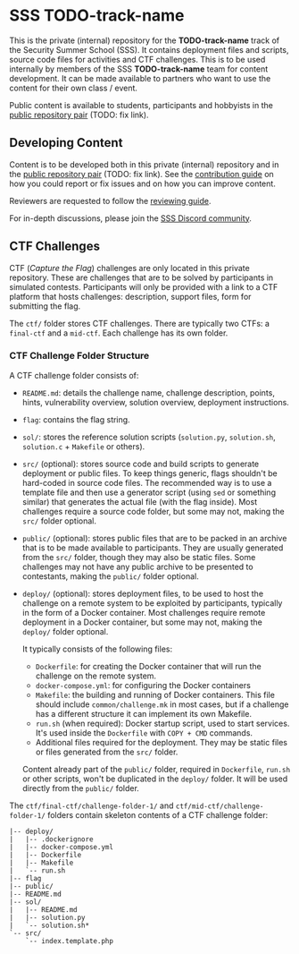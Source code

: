 # SSS TODO-track-name

This is the private (internal) repository for the **TODO-track-name** track of the Security Summer School (SSS).
It contains deployment files and scripts, source code files for activities and CTF challenges.
This is to be used internally by members of the SSS **TODO-track-name** team for content development.
It can be made available to partners who want to use the content for their own class / event.

Public content is available to students, participants and hobbyists in the [public repository pair](https://github.com/security-summer-school/template-public/) (TODO: fix link).

## Developing Content

Content is to be developed both in this private (internal) repository and in the [public repository pair](https://github.com/security-summer-school/template-public/) (TODO: fix link).
See the [contribution guide](CONTRIBUTING.md) on how you could report or fix issues and on how you can improve content.

Reviewers are requested to follow the [reviewing guide](REVIEWING.md).

For in-depth discussions, please join the [SSS Discord community](https://discord.gg/qx3RmNEVkB).

## CTF Challenges

CTF (*Capture the Flag*) challenges are only located in this private repository.
These are challenges that are to be solved by participants in simulated contests.
Participants will only be provided with a link to a CTF platform that hosts challenges: description, support files, form for submitting the flag.

The `ctf/` folder stores CTF challenges.
There are typically two CTFs: a `final-ctf` and a `mid-ctf`.
Each challenge has its own folder.

### CTF Challenge Folder Structure

A CTF challenge folder consists of:

* `README.md`: details the challenge name, challenge description, points, hints, vulnerability overview, solution overview, deployment instructions.
* `flag`: contains the flag string.
* `sol/`: stores the reference solution scripts (`solution.py`, `solution.sh`, `solution.c` + `Makefile` or others).
* `src/` (optional): stores source code and build scripts to generate deployment or public files.
  To keep things generic, flags shouldn't be hard-coded in source code files.
  The recommended way is to use a template file and then use a generator script (using `sed` or something similar) that generates the actual file (with the flag inside).
  Most challenges require a source code folder, but some may not, making the `src/` folder optional.
* `public/` (optional): stores public files that are to be packed in an archive that is to be made available to participants.
  They are usually generated from the `src/` folder, though they may also be static files.
  Some challenges may not have any public archive to be presented to contestants, making the `public/` folder optional.
* `deploy/` (optional): stores deployment files, to be used to host the challenge on a remote system to be exploited by participants, typically in the form of a Docker container.
  Most challenges require remote deployment in a Docker container, but some may not, making the `deploy/` folder optional.

  It typically consists of the following files:

  * `Dockerfile`: for creating the Docker container that will run the challenge on the remote system.
  * `docker-compose.yml`: for configuring the Docker containers
  * `Makefile`: the building and running of Docker containers.
  This file should include `common/challenge.mk` in most cases, but if a challenge has a different structure it can implement its own Makefile.
  * `run.sh` (when required): Docker startup script, used to start services.
    It's used inside the `Dockerfile` with `COPY + CMD` commands.
  * Additional files required for the deployment.
    They may be static files or files generated from the `src/` folder.

  Content already part of the `public/` folder, required in `Dockerfile`, `run.sh` or other scripts, won't be duplicated in the `deploy/` folder.
  It will be used directly from the `public/` folder.

The `ctf/final-ctf/challenge-folder-1/` and `ctf/mid-ctf/challenge-folder-1/` folders contain skeleton contents of a CTF challenge folder:

```
|-- deploy/
|   |-- .dockerignore
|   |-- docker-compose.yml
|   |-- Dockerfile
|   |-- Makefile
|   `-- run.sh
|-- flag
|-- public/
|-- README.md
|-- sol/
|   |-- README.md
|   |-- solution.py
|   `-- solution.sh*
`-- src/
    `-- index.template.php
```
